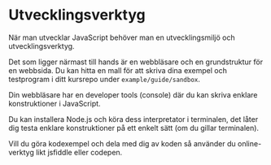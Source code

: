 ---
...
Utvecklingsverktyg
==================================

När man utvecklar JavaScript behöver man en utvecklingsmiljö och utvecklingsverktyg.

Det som ligger närmast till hands är en webbläsare och en grundstruktur för en webbsida. Du kan hitta en mall för att skriva dina exempel och testprogram i ditt kursrepo under `example/guide/sandbox`.

Din webbläsare har en developer tools (console) där du kan skriva enklare konstruktioner i JavaScript. 

Du kan installera Node.js och köra dess interpretator i terminalen, det låter dig testa enklare konstruktioner på ett enkelt sätt (om du gillar terminalen).

Vill du göra kodexempel och dela med dig av koden så använder du online-verktyg likt jsfiddle eller codepen.
